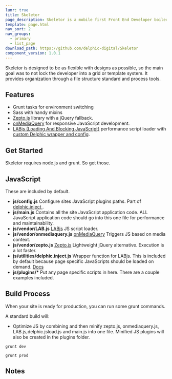 ```yaml
---
lunr: true
title: Skeletor
page_description: Skeletor is a mobile first Front End Developer boilerplate.
template: page.html
nav_sort: 2
nav_groups:
  - primary
  - list_page
download_path: https://github.com/delphic-digital/Skeletor
component_version: 1.0.1
---
```


Skeletor is designed to be as flexible with designs as possible, so the main goal was to not lock the developer into a grid or template system. It provides organization through a file structure standard and process tools.

## Features

* Grunt tasks for environment switching
* Sass with handy mixins
* [Zepto.js](http://zeptojs.com) library with a jQuery fallback.
* [onMediaQuery](https://github.com/JoshBarr/on-media-query) for responsive JavaScript development.
* [LABjs (Loading And Blocking JavaScript)](https://github.com/getify/LABjs) performance script loader with [custom Delphic wrapper and config](https://github.com/delphic-digital/delphic-jsload).

## Get Started

Skeletor requires node.js and grunt. So get those.

## JavaScript

These are included by default.

* __js/config.js__ Configure sites JavaScript plugins paths. Part of [delphic.inject ](/library/delphic.inject.html).
* __js/main.js__ Contains all the site JavaScript application code. ALL JavaScript application code should go into this one file for performance and maintainability.
* __js/vendor/LAB.js__ [LABjs](http://labjs.com/) JS script loader.
* __js/vendor/onmediaquery.js__ [onMediaQuery](https://github.com/JoshBarr/on-media-query) Triggers JS based on media context.
* __js/vendor/zepto.js__ [Zepto.js](http://zeptojs.com) Lightweight jQuery alternative. Execution is a lot faster.
* __js/utilities/delphic.inject.js__ Wrapper function for LABjs. This is included by default because page specific JavaScripts should be loaded on demand. [Docs](/library/delphic.inject.html)
* __js/plugins/*__ Put any page specific scripts in here. There are a couple examples included.


## Build Process

When your site is ready for production, you can run some grunt commands.

A standard build will:

* Optimize JS by combining and then minify zepto.js, onmediaquery.js, LAB.js,delphic.jsload.js and main.js into one file. Minified JS plugins will also be created in the plugins folder.

```
grunt dev
```

```
grunt prod
```


## Notes

